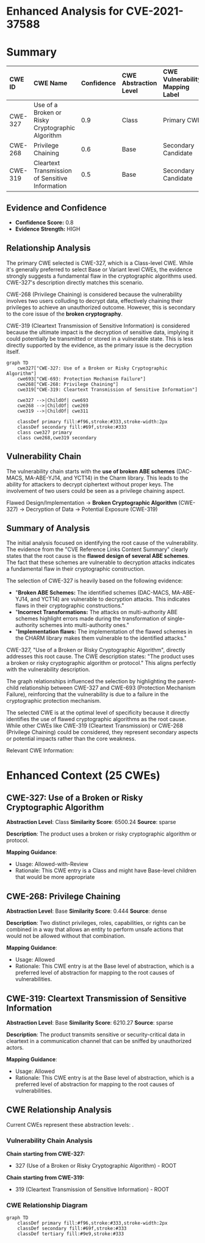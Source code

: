 # Enhanced Analysis for CVE-2021-37588

# Summary
| CWE ID  | CWE Name                                                 | Confidence | CWE Abstraction Level | CWE Vulnerability Mapping Label | CWE-Vulnerability Mapping Notes |
| :-------- | :------------------------------------------------------- | :--------- | :-------------------- | :------------------------------ | :-------------------------------- |
| CWE-327 | Use of a Broken or Risky Cryptographic Algorithm       | 0.9        | Class                 | Primary CWE                    | Allowed-with-Review               |
| CWE-268 | Privilege Chaining                                     | 0.6        | Base                  | Secondary Candidate            | Allowed                           |
| CWE-319 | Cleartext Transmission of Sensitive Information       | 0.5        | Base                  | Secondary Candidate            | Allowed                           |

## Evidence and Confidence

*   **Confidence Score:** 0.8
*   **Evidence Strength:** HIGH

## Relationship Analysis
The primary CWE selected is CWE-327, which is a Class-level CWE. While it's generally preferred to select Base or Variant level CWEs, the evidence strongly suggests a fundamental flaw in the cryptographic algorithms used. CWE-327's description directly matches this scenario.

CWE-268 (Privilege Chaining) is considered because the vulnerability involves two users colluding to decrypt data, effectively chaining their privileges to achieve an unauthorized outcome. However, this is secondary to the core issue of the **broken cryptography**.

CWE-319 (Cleartext Transmission of Sensitive Information) is considered because the ultimate impact is the decryption of sensitive data, implying it could potentially be transmitted or stored in a vulnerable state. This is less directly supported by the evidence, as the primary issue is the decryption itself.

```mermaid
graph TD
    cwe327["CWE-327: Use of a Broken or Risky Cryptographic Algorithm"]
    cwe693["CWE-693: Protection Mechanism Failure"]
    cwe268["CWE-268: Privilege Chaining"]
    cwe319["CWE-319: Cleartext Transmission of Sensitive Information"]

    cwe327 -->|ChildOf| cwe693
    cwe268 -->|ChildOf| cwe269
    cwe319 -->|ChildOf| cwe311

    classDef primary fill:#f96,stroke:#333,stroke-width:2px
    classDef secondary fill:#69f,stroke:#333
    class cwe327 primary
    class cwe268,cwe319 secondary
```

## Vulnerability Chain
The vulnerability chain starts with the **use of broken ABE schemes** (DAC-MACS, MA-ABE-YJ14, and YCT14) in the Charm library. This leads to the ability for attackers to decrypt ciphertext without proper keys. The involvement of two users could be seen as a privilege chaining aspect.

Flawed Design/Implementation -> **Broken Cryptographic Algorithm** (CWE-327) -> Decryption of Data -> Potential Exposure (CWE-319)

## Summary of Analysis
The initial analysis focused on identifying the root cause of the vulnerability. The evidence from the "CVE Reference Links Content Summary" clearly states that the root cause is the **flawed design of several ABE schemes**. The fact that these schemes are vulnerable to decryption attacks indicates a fundamental flaw in their cryptographic construction.

The selection of CWE-327 is heavily based on the following evidence:

*   "**Broken ABE Schemes:** The identified schemes (DAC-MACS, MA-ABE-YJ14, and YCT14) are vulnerable to decryption attacks. This indicates flaws in their cryptographic constructions."
*   "**Incorrect Transformations:** The attacks on multi-authority ABE schemes highlight errors made during the transformation of single-authority schemes into multi-authority ones."
*   "**Implementation flaws:** The implementation of the flawed schemes in the CHARM library makes them vulnerable to the identified attacks."

CWE-327, "Use of a Broken or Risky Cryptographic Algorithm", directly addresses this root cause. The CWE description states: "The product uses a broken or risky cryptographic algorithm or protocol." This aligns perfectly with the vulnerability description.

The graph relationships influenced the selection by highlighting the parent-child relationship between CWE-327 and CWE-693 (Protection Mechanism Failure), reinforcing that the vulnerability is due to a failure in the cryptographic protection mechanism.

The selected CWE is at the optimal level of specificity because it directly identifies the use of flawed cryptographic algorithms as the root cause. While other CWEs like CWE-319 (Cleartext Transmission) or CWE-268 (Privilege Chaining) could be considered, they represent secondary aspects or potential impacts rather than the core weakness.

Relevant CWE Information:

# Enhanced Context (25 CWEs)

## CWE-327: Use of a Broken or Risky Cryptographic Algorithm
**Abstraction Level**: Class
**Similarity Score**: 6500.24
**Source**: sparse

**Description**:
The product uses a broken or risky cryptographic algorithm or protocol.

**Mapping Guidance**:
- Usage: Allowed-with-Review
- Rationale: This CWE entry is a Class and might have Base-level children that would be more appropriate

## CWE-268: Privilege Chaining
**Abstraction Level**: Base
**Similarity Score**: 0.444
**Source**: dense

**Description**:
Two distinct privileges, roles, capabilities, or rights can be combined in a way that allows an entity to perform unsafe actions that would not be allowed without that combination.

**Mapping Guidance**:
- Usage: Allowed
- Rationale: This CWE entry is at the Base level of abstraction, which is a preferred level of abstraction for mapping to the root causes of vulnerabilities.

## CWE-319: Cleartext Transmission of Sensitive Information
**Abstraction Level**: Base
**Similarity Score**: 6210.27
**Source**: sparse

**Description**:
The product transmits sensitive or security-critical data in cleartext in a communication channel that can be sniffed by unauthorized actors.

**Mapping Guidance**:
- Usage: Allowed
- Rationale: This CWE entry is at the Base level of abstraction, which is a preferred level of abstraction for mapping to the root causes of vulnerabilities.


## CWE Relationship Analysis

Current CWEs represent these abstraction levels: .


### Vulnerability Chain Analysis

**Chain starting from CWE-327:**
- 327 (Use of a Broken or Risky Cryptographic Algorithm) - ROOT


**Chain starting from CWE-319:**
- 319 (Cleartext Transmission of Sensitive Information) - ROOT



### CWE Relationship Diagram

```mermaid
graph TD
    classDef primary fill:#f96,stroke:#333,stroke-width:2px
    classDef secondary fill:#69f,stroke:#333
    classDef tertiary fill:#9e9,stroke:#333
```